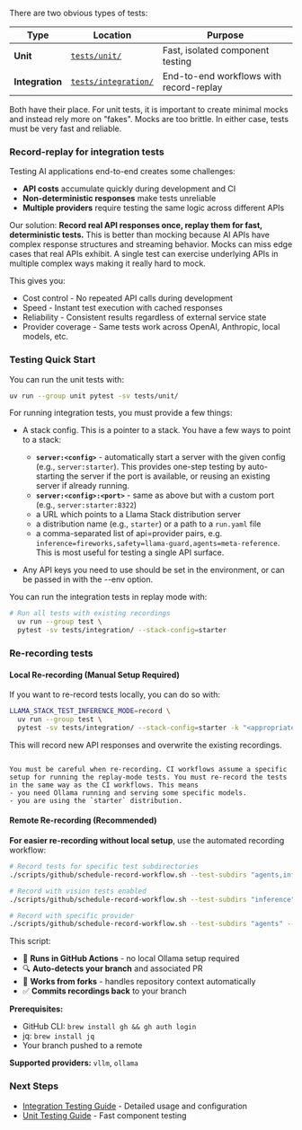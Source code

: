 There are two obvious types of tests:

| Type | Location | Purpose |
|------|----------|---------|
| **Unit** | [`tests/unit/`](unit/README.md) | Fast, isolated component testing |
| **Integration** | [`tests/integration/`](integration/README.md) | End-to-end workflows with record-replay |

Both have their place. For unit tests, it is important to create minimal mocks and instead rely more on "fakes". Mocks are too brittle. In either case, tests must be very fast and reliable.

### Record-replay for integration tests

Testing AI applications end-to-end creates some challenges:
- **API costs** accumulate quickly during development and CI
- **Non-deterministic responses** make tests unreliable
- **Multiple providers** require testing the same logic across different APIs

Our solution: **Record real API responses once, replay them for fast, deterministic tests.** This is better than mocking because AI APIs have complex response structures and streaming behavior. Mocks can miss edge cases that real APIs exhibit. A single test can exercise underlying APIs in multiple complex ways making it really hard to mock.

This gives you:
- Cost control - No repeated API calls during development
- Speed - Instant test execution with cached responses
- Reliability - Consistent results regardless of external service state
- Provider coverage - Same tests work across OpenAI, Anthropic, local models, etc.

### Testing Quick Start

You can run the unit tests with:
```bash
uv run --group unit pytest -sv tests/unit/
```

For running integration tests, you must provide a few things:

- A stack config. This is a pointer to a stack. You have a few ways to point to a stack:
  - **`server:<config>`** - automatically start a server with the given config (e.g., `server:starter`). This provides one-step testing by auto-starting the server if the port is available, or reusing an existing server if already running.
  - **`server:<config>:<port>`** - same as above but with a custom port (e.g., `server:starter:8322`)
  - a URL which points to a Llama Stack distribution server
  - a distribution name (e.g., `starter`) or a path to a `run.yaml` file
  - a comma-separated list of api=provider pairs, e.g. `inference=fireworks,safety=llama-guard,agents=meta-reference`. This is most useful for testing a single API surface.

- Any API keys you need to use should be set in the environment, or can be passed in with the --env option.

You can run the integration tests in replay mode with:
```bash
# Run all tests with existing recordings
  uv run --group test \
  pytest -sv tests/integration/ --stack-config=starter
```

### Re-recording tests

#### Local Re-recording (Manual Setup Required)

If you want to re-record tests locally, you can do so with:

```bash
LLAMA_STACK_TEST_INFERENCE_MODE=record \
  uv run --group test \
  pytest -sv tests/integration/ --stack-config=starter -k "<appropriate test name>"
```

This will record new API responses and overwrite the existing recordings.

```{warning}

You must be careful when re-recording. CI workflows assume a specific setup for running the replay-mode tests. You must re-record the tests in the same way as the CI workflows. This means
- you need Ollama running and serving some specific models.
- you are using the `starter` distribution.
```

#### Remote Re-recording (Recommended)

**For easier re-recording without local setup**, use the automated recording workflow:

```bash
# Record tests for specific test subdirectories
./scripts/github/schedule-record-workflow.sh --test-subdirs "agents,inference"

# Record with vision tests enabled
./scripts/github/schedule-record-workflow.sh --test-subdirs "inference" --run-vision-tests

# Record with specific provider
./scripts/github/schedule-record-workflow.sh --test-subdirs "agents" --test-provider vllm
```

This script:
- 🚀 **Runs in GitHub Actions** - no local Ollama setup required
- 🔍 **Auto-detects your branch** and associated PR
- 🍴 **Works from forks** - handles repository context automatically
- ✅ **Commits recordings back** to your branch

**Prerequisites:**
- GitHub CLI: `brew install gh && gh auth login`
- jq: `brew install jq`
- Your branch pushed to a remote

**Supported providers:** `vllm`, `ollama`


### Next Steps

- [Integration Testing Guide](integration/README.md) - Detailed usage and configuration
- [Unit Testing Guide](unit/README.md) - Fast component testing
